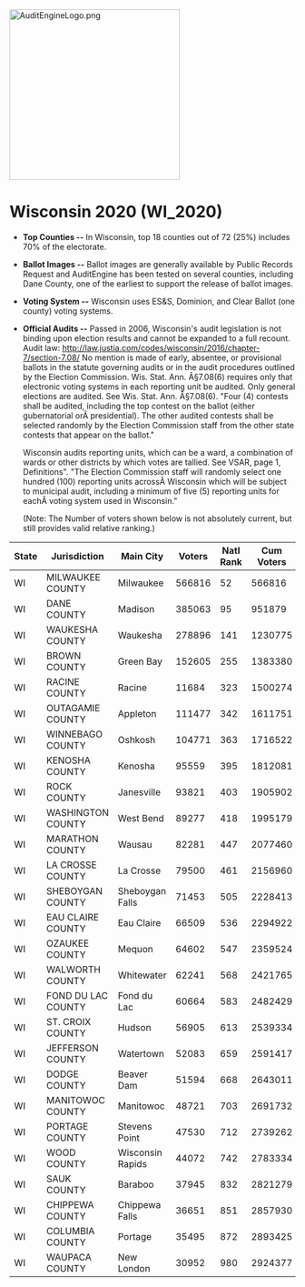 <link rel="icon" type="image/x-icon" href="https://mapper.auditengine.org/assets/images/A.png">
<img src="https://copswiki.org/w/pub/Common/AuditEngine/AuditEngineLogo.png" alt="AuditEngineLogo.png" width='300' />

# Wisconsin 2020 (WI_2020)

- **Top Counties --** In Wisconsin, top 18 counties out of 72 (25%) includes 70% of the electorate.
- **Ballot Images --** Ballot images are generally available by Public Records Request and AuditEngine has been tested on several counties, including Dane County, one of the earliest to support the release of ballot images. 

- **Voting System --** Wisconsin uses ES&S, Dominion, and Clear Ballot (one county) voting systems.

- **Official Audits --** Passed in 2006, Wisconsin's audit legislation is not binding upon election results and cannot be expanded to a full recount. Audit law: http://law.justia.com/codes/wisconsin/2016/chapter-7/section-7.08/ 
  No mention is made of early, absentee, or provisional ballots in the statute governing audits or in the audit procedures outlined by the Election Commission. Wis. Stat. Ann. Â§7.08(6) requires only that electronic voting systems in each reporting unit be audited.
  Only general elections are audited. See Wis. Stat. Ann. Â§7.08(6). "Four (4) contests shall be audited, including the top contest on the ballot (either gubernatorial orÂ presidential). The other audited contests shall be selected randomly by the Election Commission staff from the other state contests that appear on the ballot." 

  Wisconsin audits reporting units, which can be a ward, a combination of wards or other districts by which votes are tallied. See VSAR, page 1, Definitions". "The Election Commission staff will randomly select one hundred (100) reporting units acrossÂ Wisconsin which will be subject to municipal audit, including a minimum of five (5) reporting units for eachÂ voting system used in Wisconsin."

  (Note: The Number of voters shown below is not absolutely current, but still provides valid relative ranking.)

| State | Jurisdiction       | Main City        | Voters | Natl Rank | Cum Voters | Rank | % Total | Ballot Imaging |
| ----- | ------------------ | ---------------- | ------ | --------- | ---------- | ---- | ------- | -------------- |
| WI    | MILWAUKEE COUNTY   | Milwaukee        | 566816 | 52        | 566816     | 1    | 15.66%  | Y-ES&S         |
| WI    | DANE COUNTY        | Madison          | 385063 | 95        | 951879     | 2    | 26.30%  | Y-ES&S         |
| WI    | WAUKESHA COUNTY    | Waukesha         | 278896 | 141       | 1230775    | 3    | 34.00%  | Y-ES&S         |
| WI    | BROWN COUNTY       | Green Bay        | 152605 | 255       | 1383380    | 4    | 38.21%  | Y-ES&S         |
| WI    | RACINE COUNTY      | Racine           | 11684  | 323       | 1500274    | 5    | 41.44%  | Y-Dom          |
| WI    | OUTAGAMIE COUNTY   | Appleton         | 111477 | 342       | 1611751    | 6    | 44.52%  | Y-ES&S         |
| WI    | WINNEBAGO COUNTY   | Oshkosh          | 104771 | 363       | 1716522    | 7    | 47.42%  | Y-Dom          |
| WI    | KENOSHA COUNTY     | Kenosha          | 95559  | 395       | 1812081    | 8    | 50.06%  | Y-ES&S         |
| WI    | ROCK COUNTY        | Janesville       | 93821  | 403       | 1905902    | 9    | 52.65%  | Y-ES&S         |
| WI    | WASHINGTON COUNTY  | West Bend        | 89277  | 418       | 1995179    | 10   | 55.12%  | Y-Dom          |
| WI    | MARATHON COUNTY    | Wausau           | 82281  | 447       | 2077460    | 11   | 57.39%  | Y-ES&S         |
| WI    | LA CROSSE COUNTY   | La Crosse        | 79500  | 461       | 2156960    | 12   | 59.58%  | Y-ES&S         |
| WI    | SHEBOYGAN COUNTY   | Sheboygan Falls  | 71453  | 505       | 2228413    | 13   | 61.56%  | Y-Clear        |
| WI    | EAU CLAIRE COUNTY  | Eau Claire       | 66509  | 536       | 2294922    | 14   | 63.40%  | Y-ES&S         |
| WI    | OZAUKEE COUNTY     | Mequon           | 64602  | 547       | 2359524    | 15   | 65.18%  | Y-Dom          |
| WI    | WALWORTH COUNTY    | Whitewater       | 62241  | 568       | 2421765    | 16   | 66.90%  | Y-Dom          |
| WI    | FOND DU LAC COUNTY | Fond du Lac      | 60664  | 583       | 2482429    | 17   | 68.58%  | Y-Dom          |
| WI    | ST. CROIX COUNTY   | Hudson           | 56905  | 613       | 2539334    | 18   | 70.15%  | Y-ES&S         |
| WI    | JEFFERSON COUNTY   | Watertown        | 52083  | 659       | 2591417    | 19   | 71.59%  | Y-ES&S         |
| WI    | DODGE COUNTY       | Beaver Dam       | 51594  | 668       | 2643011    | 20   | 73.01%  | Y-ES&S         |
| WI    | MANITOWOC COUNTY   | Manitowoc        | 48721  | 703       | 2691732    | 21   | 74.36%  | Y-ES&S         |
| WI    | PORTAGE COUNTY     | Stevens Point    | 47530  | 712       | 2739262    | 22   | 75.67%  | Y-ES&S         |
| WI    | WOOD COUNTY        | Wisconsin Rapids | 44072  | 742       | 2783334    | 23   | 76.89%  | Y-ES&S         |
| WI    | SAUK COUNTY        | Baraboo          | 37945  | 832       | 2821279    | 24   | 77.94%  | Y-ES&S         |
| WI    | CHIPPEWA COUNTY    | Chippewa Falls   | 36651  | 851       | 2857930    | 25   | 78.95%  | Y-Clear        |
| WI    | COLUMBIA COUNTY    | Portage          | 35495  | 872       | 2893425    | 26   | 79.93%  | Y-ES&S         |
| WI    | WAUPACA COUNTY     | New London       | 30952  | 980       | 2924377    | 27   | 80.78%  | Couldn’t find  |

